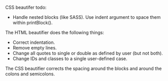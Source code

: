 CSS beautifer todo:
- Handle nested blocks (like SASS). Use indent argument to space them within printBlock().

The HTML beautifier does the following things:
- Correct indentation.
- Remove empty lines.
- Change all quotes to single or double as defined by user (but not both).
- Change IDs and classes to a single user-defined case.

The CSS beautifier corrects the spacing around the blocks and around the colons and semicolons.
